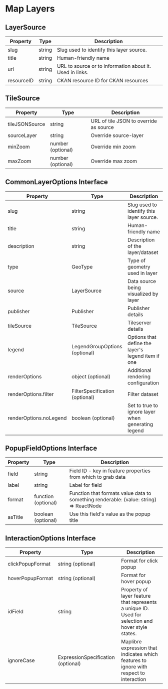 # Map Layers

[//]: # (todo: write up documentation about our layer system)

## LayerSource

| Property   | Type   | Description                                              |
|------------|--------|----------------------------------------------------------|
| slug       | string | Slug used to identify this layer source.                 |
| title      | string | Human-friendly name                                      |
| url        | string | URL to source or to information about it. Used in links. |
| resourceID | string | CKAN resource ID for CKAN resources                      |

## TileSource

| Property       | Type              | Description                            |
|----------------|-------------------|----------------------------------------|
| tileJSONSource | string            | URL of tile JSON to override as source |
| sourceLayer    | string            | Override source-layer                  |
| minZoom        | number (optional) | Override min zoom                      |
| maxZoom        | number (optional) | Override max zoom                      |

## CommonLayerOptions Interface

| Property               | Type                           | Description                                        |
|------------------------|--------------------------------|----------------------------------------------------|
| slug                   | string                         | Slug used to identify this layer source.           |
| title                  | string                         | Human-friendly name                                |
| description            | string                         | Description of the layer/dataset                   |
| type                   | GeoType                        | Type of geometry used in layer                     |
| source                 | LayerSource                    | Data source being visualized by layer              |
| publisher              | Publisher                      | Publisher details                                  |
| tileSource             | TileSource                     | Tileserver details                                 |
| legend                 | LegendGroupOptions (optional)  | Options that define the layer's legend item if one |
| renderOptions          | object (optional)              | Additional rendering configuration                 |
| renderOptions.filter   | FilterSpecification (optional) | Filter dataset                                     |
| renderOptions.noLegend | boolean (optional)             | Set to true to ignore layer when generating legend |


## PopupFieldOptions Interface

| Property | Type                | Description                                                                            |
|----------|---------------------|----------------------------------------------------------------------------------------|
| field    | string              | Field ID - key in feature properties from which to grab data                           |
| label    | string              | Label for field                                                                        |
| format   | function (optional) | Function that formats value data to something renderable: (value: string) => ReactNode |
| asTitle  | boolean (optional)  | Use this field's value as the popup title                                              |

## InteractionOptions Interface

| Property         | Type                               | Description                                                                                       |
|------------------|------------------------------------|---------------------------------------------------------------------------------------------------|
| clickPopupFormat | string (optional)                  | Format for click popup                                                                            |
| hoverPopupFormat | string (optional)                  | Format for hover popup                                                                            |
| idField          | string                             | Property of layer feature that represents a unique ID. Used for selection and hover style states. |
| ignoreCase       | ExpressionSpecification (optional) | Maplibre expression that indicates which features to ignore with respect to interaction           |


